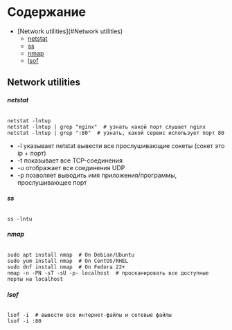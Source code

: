 # Содержание

+ [Network utilities](#Network utilities)
    + [netstat](#netstat)
    + [ss](#ss)
    + [nmap](#nmap)
    + [lsof](#lsof)


## **Network utilities**

##### netstat
######   
```
netstat -lntup
netstat -lntup | grep "nginx"  # узнать какой порт слушает nginx
netstat -lntup | grep ":80"  # узнать, какой сервис использует порт 80
```
* -l указывает netstat вывести все прослушивающие сокеты (сокет это ip + порт)
* -t показывает все TCP-соединения
* -u отображает все соединения UDP
* -p позволяет выводить имя приложения/программы, прослушивающее порт

##### ss 
######
```
ss -lntu
```

##### nmap
###### 
```
sudo apt install nmap  # On Debian/Ubuntu
sudo yum install nmap  # On CentOS/RHEL
sudo dnf install nmap  # On Fedora 22+
nmap -n -PN -sT -sU -p- localhost  # просканировать все доступные порты на localhost
```

##### lsof
######
```
lsof -i  # вывести все интернет-файлы и сетевые файлы
lsof -i :80
```

